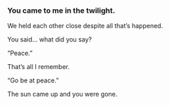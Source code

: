 ### You came to me in the twilight.

We held each other close despite all that’s happened. 

You said... what did you say?

“Peace.”

That’s all I remember.

“Go be at peace.”

The sun came up and you were gone.